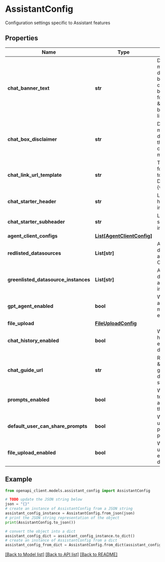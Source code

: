 # AssistantConfig

Configuration settings specific to Assistant features

## Properties

Name | Type | Description | Notes
------------ | ------------- | ------------- | -------------
**chat_banner_text** | **str** | Disclaimer message to be displayed as a banner on top of chat. This could be in markdown format with \&quot;\\n\&quot; between each line. | [optional] 
**chat_box_disclaimer** | **str** | Disclaimer message to be displayed below the chat box. This could be in markdown format. | [optional] 
**chat_link_url_template** | **str** | The URL to use for outbound links to Glean Chat. Defaults to {webAppUrl}/chat. | [optional] 
**chat_starter_header** | **str** | Label for the chat header during initial state. | [optional] 
**chat_starter_subheader** | **str** | Label for the chat subheader during initial state. | [optional] 
**agent_client_configs** | [**List[AgentClientConfig]**](AgentClientConfig.md) |  | [optional] 
**redlisted_datasources** | **List[str]** | A list of datasources that are disabled in Chat | [optional] 
**greenlisted_datasource_instances** | **List[str]** | A list of datasources that are always visible in Chat | [optional] 
**gpt_agent_enabled** | **bool** | Whether the GPT agent (general mode) for Chat is enabled | [optional] 
**file_upload** | [**FileUploadConfig**](FileUploadConfig.md) |  | [optional] 
**chat_history_enabled** | **bool** | Whether the chat history for Chat is enabled for the deployment | [optional] 
**chat_guide_url** | **str** | Redirect URL for \&quot;Chat guide\&quot; in the default chat starter subheader | [optional] 
**prompts_enabled** | **bool** | Whether prompt templates feature are enabled for the deployment. | [optional] 
**default_user_can_share_prompts** | **bool** | Whether a default user can share prompts to the prompt library. | [optional] 
**file_upload_enabled** | **bool** | Whether file upload for Chat is enabled for the deployment | [optional] 

## Example

```python
from openapi_client.models.assistant_config import AssistantConfig

# TODO update the JSON string below
json = "{}"
# create an instance of AssistantConfig from a JSON string
assistant_config_instance = AssistantConfig.from_json(json)
# print the JSON string representation of the object
print(AssistantConfig.to_json())

# convert the object into a dict
assistant_config_dict = assistant_config_instance.to_dict()
# create an instance of AssistantConfig from a dict
assistant_config_from_dict = AssistantConfig.from_dict(assistant_config_dict)
```
[[Back to Model list]](../README.md#documentation-for-models) [[Back to API list]](../README.md#documentation-for-api-endpoints) [[Back to README]](../README.md)


